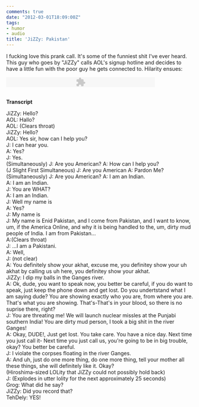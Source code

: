 ```yaml
---
comments: true
date: "2012-03-01T18:09:00Z"
tags:
- humor
- audio
title: 'JiZZy: Pakistan'
---
```


I fucking love this prank call. It's some of the funniest shit I've ever heard.
This guy who goes by "JiZZy" calls AOL's signup hotline and decides to have a
little fun with the poor guy he gets connected to. Hilarity ensues:

<object width="400" height="27" data="/swf/audio-player.swf" type="application/x-shockwave-flash">
<param name="bgcolor" value="#ffffff" />
<param name="flashvars" value="playerMode=embedded&amp;audioUrl=/audio/Jizzypakistan.mp3" />
<param name="wmode" value="window" />
<param name="quality" value="best" />
</object>
<br />
<br />
  
**Transcript**  

JiZZy: Hello?  
AOL: Hallo?  
AOL: (Clears throat)  
JiZZy: Hello?  
AOL: Yes sir, how can I help you?  
J: I can hear you.  
A: Yes?  
J: Yes.  
(Simultaneously) J: Are you American? A: How can I help you?  
(J Slight First Simultaneous) J: Are you American A: Pardon Me?  
(Simultaneously) J: Are you American? A: I am an Indian.  
A: I am an Indian.  
J: You are WHAT?  
A: I am an Indian.  
J: Well my name is  
A: Yes?  
J: My name is  
J: My name is Enid Pakistan, and I come from Pakistan, and I want to know, um, if the America Online, and why it is being handled to the, um, dirty mud people of India. I am from Pakistan...  
A:(Clears throat)  
J: ...I am a Pakistani.  
A: Well,  
J: (not clear)  
A: You definitely show your akhat, excuse me, you definitey show your uh akhat by calling us uh here, you definitey show your akhat.  
JiZZy: I dip my balls in the Ganges river.  
A: Ok, dude, you want to speak now, you better be careful, if you do want to speak, just keep the phone down and get lost. Do you undertstand what I am saying dude? You are showing exactly who you are, from where you are. That's what you are showing. That's-That's in your blood, so there is no suprise there, right?  
J: You are threating me! We will launch nuclear missles at the Punjabi southern India! You are dirty mud person, I took a big shit in the river Ganges!  
A: Okay, DUDE!, Just get lost. You take care. You have a nice day. Next time you just call it- Next time you just call us, you're going to be in big trouble, okay? You better be careful.  
J: I violate the corpses floating in the river Ganges.  
A: And uh, just do one more thing, do one more thing, tell your mother all these things, she will definitely like it. Okay?  
(Hiroshima-sized LOLity that JiZZy could not possibly hold back)  
J: (Explodes in utter lolity for the next approximately 25 seconds)  
Grog: What did he say?  
JiZZy: Did you record that?  
TehDely: YES!  
